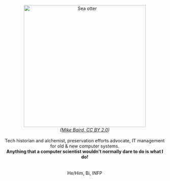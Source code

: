 <p align="center">
  <img src="https://upload.wikimedia.org/wikipedia/commons/1/15/Sea_otter_cropped.jpg" alt="Sea otter" width="384"><br>
  <i>(<a href="https://commons.wikimedia.org/wiki/File:Sea_otter_cropped.jpg">Mike Baird, CC BY 2.0</a>)</i><br>
  <br>
  Tech historian and alchemist, preservation efforts advocate, IT management for old & new computer systems.<br>
  <b>Anything that a computer scientist wouldn't normally dare to do is what I do!</b><br>
  <br>
  <br>
  He/Him, Bi, INFP
</p>
